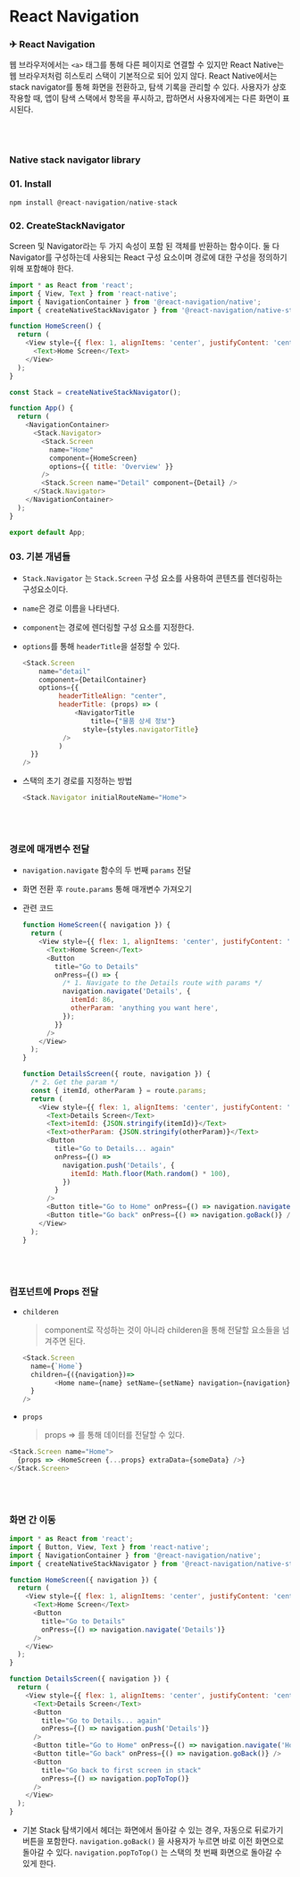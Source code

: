 # React Navigation

### ✈ React Navigation

웹 브라우저에서는 `<a>` 태그를 통해 다른 페이지로 연결할 수 있지만 React Native는 웹 브라우저처럼 히스토리 스택이 기본적으로 되어 있지 않다. React Native에서는 stack navigator를 통해 화면을 전환하고, 탐색 기록을 관리할 수 있다. 사용자가 상호작용할 때, 앱이 탐색 스택에서 항목을 푸시하고, 팝하면서 사용자에게는 다른 화면이 표시된다.

</br>
</br>

### Native stack navigator library

### 01. Install

```javascript
npm install @react-navigation/native-stack
```



### 02. CreateStackNavigator

Screen 및 Navigator라는 두 가지 속성이 포함 된 객체를 반환하는 함수이다. 둘 다 Navigator를 구성하는데 사용되는 React 구성 요소이며 경로에 대한 구성을 정의하기 위해 포함해야 한다.

```javascript
import * as React from 'react';
import { View, Text } from 'react-native';
import { NavigationContainer } from '@react-navigation/native';
import { createNativeStackNavigator } from '@react-navigation/native-stack';

function HomeScreen() {
  return (
    <View style={{ flex: 1, alignItems: 'center', justifyContent: 'center' }}>
      <Text>Home Screen</Text>
    </View>
  );
}

const Stack = createNativeStackNavigator();

function App() {
  return (
    <NavigationContainer>
      <Stack.Navigator>
        <Stack.Screen
          name="Home"
          component={HomeScreen}
          options={{ title: 'Overview' }}
        />
        <Stack.Screen name="Detail" component={Detail} />
      </Stack.Navigator>
    </NavigationContainer>
  );
}

export default App;
```



### 03. 기본 개념들

- `Stack.Navigator` 는 `Stack.Screen` 구성 요소를 사용하여 콘텐츠를 렌더링하는 구성요소이다.

- `name`은 경로 이름을 나타낸다.

- `component`는 경로에 렌더링할 구성 요소를 지정한다.

- `options`를 통해 `headerTitle`을 설정할 수 있다.

  ```javascript
  <Stack.Screen
      name="detail"
      component={DetailContainer}
      options={{
           headerTitleAlign: "center",
           headerTitle: (props) => (
               <NavigatorTitle
                   title={"물품 상세 정보"}
               	 style={styles.navigatorTitle}
  			/>
           )
  	}}
  />
  ```

- 스택의 초기 경로를 지정하는 방법

  ```javascript
  <Stack.Navigator initialRouteName="Home">
  ```

</br>
</br>

### 경로에 매개변수 전달

- `navigation.navigate` 함수의 두 번째 `params` 전달

- 화면 전환 후 `route.params` 통해 매개변수 가져오기

- 관련 코드

  ```javascript
  function HomeScreen({ navigation }) {
    return (
      <View style={{ flex: 1, alignItems: 'center', justifyContent: 'center' }}>
        <Text>Home Screen</Text>
        <Button
          title="Go to Details"
          onPress={() => {
            /* 1. Navigate to the Details route with params */
            navigation.navigate('Details', {
              itemId: 86,
              otherParam: 'anything you want here',
            });
          }}
        />
      </View>
    );
  }
  
  function DetailsScreen({ route, navigation }) {
    /* 2. Get the param */
    const { itemId, otherParam } = route.params;
    return (
      <View style={{ flex: 1, alignItems: 'center', justifyContent: 'center' }}>
        <Text>Details Screen</Text>
        <Text>itemId: {JSON.stringify(itemId)}</Text>
        <Text>otherParam: {JSON.stringify(otherParam)}</Text>
        <Button
          title="Go to Details... again"
          onPress={() =>
            navigation.push('Details', {
              itemId: Math.floor(Math.random() * 100),
            })
          }
        />
        <Button title="Go to Home" onPress={() => navigation.navigate('Home')} />
        <Button title="Go back" onPress={() => navigation.goBack()} />
      </View>
    );
  }
  ```

</br>
</br>

### 컴포넌트에 Props 전달

- `childeren`

  > component로 작성하는 것이 아니라 childeren을 통해 전달할 요소들을 넘겨주면 된다.

  ```javascript
  <Stack.Screen 
  	name={`Home`} 
  	children={({navigation})=>
          <Home name={name} setName={setName} navigation={navigation} />
  	}
  />
  ```

- `props`

  > props => 를 통해 데이터를 전달할 수 있다.

```javascript
<Stack.Screen name="Home">
  {props => <HomeScreen {...props} extraData={someData} />}
</Stack.Screen>
```

</br>
</br>

### 화면 간 이동

```javascript
import * as React from 'react';
import { Button, View, Text } from 'react-native';
import { NavigationContainer } from '@react-navigation/native';
import { createNativeStackNavigator } from '@react-navigation/native-stack';

function HomeScreen({ navigation }) {
  return (
    <View style={{ flex: 1, alignItems: 'center', justifyContent: 'center' }}>
      <Text>Home Screen</Text>
      <Button
        title="Go to Details"
        onPress={() => navigation.navigate('Details')}
      />
    </View>
  );
}
```

```javascript
function DetailsScreen({ navigation }) {
  return (
    <View style={{ flex: 1, alignItems: 'center', justifyContent: 'center' }}>
      <Text>Details Screen</Text>
      <Button
        title="Go to Details... again"
        onPress={() => navigation.push('Details')}
      />
      <Button title="Go to Home" onPress={() => navigation.navigate('Home')} />
      <Button title="Go back" onPress={() => navigation.goBack()} />
      <Button
        title="Go back to first screen in stack"
        onPress={() => navigation.popToTop()}
      />
    </View>
  );
}
```

- 기본 Stack 탐색기에서 헤더는 화면에서 돌아갈 수 있는 경우, 자동으로 뒤로가기 버튼을 포함한다. `navigation.goBack()` 을 사용자가 누르면 바로 이전 화면으로 돌아갈 수 있다. `navigation.popToTop()` 는 스택의 첫 번째 화면으로 돌아갈 수 있게 한다.
